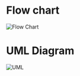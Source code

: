 # Flow chart
![Flow Chart](https://user-images.githubusercontent.com/53256465/155988891-ede52b65-aebb-4fb6-b1dc-ab079822feed.png)

# UML Diagram
![UML](https://user-images.githubusercontent.com/53256465/155989543-f992409e-50fa-4533-b240-aaf984688021.png)


